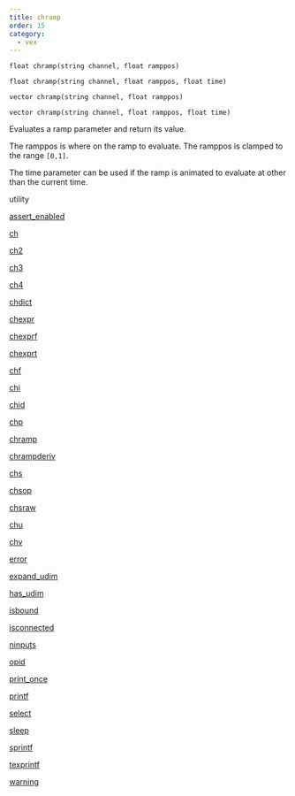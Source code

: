 ```yaml
---
title: chramp
order: 15
category:
  - vex
---
```


`float chramp(string channel, float ramppos)`

`float chramp(string channel, float ramppos, float time)`

`vector chramp(string channel, float ramppos)`

`vector chramp(string channel, float ramppos, float time)`

Evaluates a ramp parameter and return its value.

The ramppos is where on the ramp to evaluate. The ramppos is clamped to the range `[0,1]`.

The time parameter can be used if the ramp is animated to evaluate
at other than the current time.


utility

[assert_enabled](assert_enabled.html)

[ch](ch.html)

[ch2](ch2.html)

[ch3](ch3.html)

[ch4](ch4.html)

[chdict](chdict.html)

[chexpr](chexpr.html)

[chexprf](chexprf.html)

[chexprt](chexprt.html)

[chf](chf.html)

[chi](chi.html)

[chid](chid.html)

[chp](chp.html)

[chramp](chramp.html)

[chrampderiv](chrampderiv.html)

[chs](chs.html)

[chsop](chsop.html)

[chsraw](chsraw.html)

[chu](chu.html)

[chv](chv.html)

[error](error.html)

[expand_udim](expand_udim.html)

[has_udim](has_udim.html)

[isbound](isbound.html)

[isconnected](isconnected.html)

[ninputs](ninputs.html)

[opid](opid.html)

[print_once](print_once.html)

[printf](printf.html)

[select](select.html)

[sleep](sleep.html)

[sprintf](sprintf.html)

[texprintf](texprintf.html)

[warning](warning.html)

